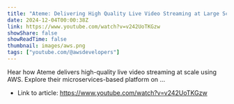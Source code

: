 ```yaml
---
title: "Ateme: Delivering High Quality Live Video Streaming at Large Scale"
date: 2024-12-04T00:00:38Z
link: https://www.youtube.com/watch?v=v242UoTKGzw
showShare: false
showReadTime: false
thumbnail: images/aws.png
tags: ["youtube.com/@awsdevelopers"]
---
```

Hear how Ateme delivers high-quality live video streaming at scale using AWS. Explore their microservices-based platform on ...

- Link to article: https://www.youtube.com/watch?v=v242UoTKGzw